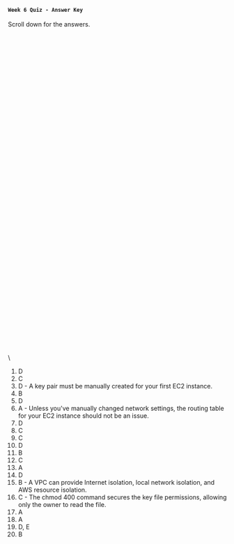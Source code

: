 **`Week 6 Quiz - Answer Key`**
\
\
Scroll down for the answers.
\
\
\
\
\
\
\
\
\
\
\
\
\
\
\
\
\
\
\
\
\
\
\
\
\
\
\
\
\
\
\
\
\
\
\
\
\
\
\
\
\
\
\
\
\
\
1. D
2. C
3. D - A key pair must be manually created for your first EC2 instance.
4. B
5. D
6. A - Unless you've manually changed network settings, the routing table for your EC2 instance should not be an issue.
7. D
8. C
9. C
10. D
11. B
12. C
13. A
14. D
15. B - A VPC can provide Internet isolation, local network isolation, and AWS resource isolation.
16. C - The chmod 400 command secures the key file permissions, allowing only the owner to read the file.
17. A
18. A
19. D, E
20. B
